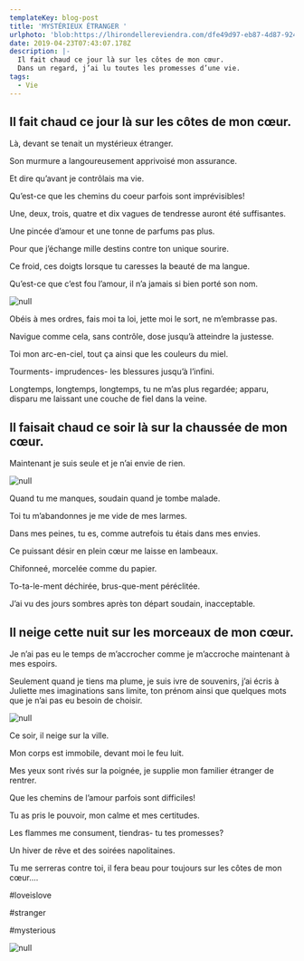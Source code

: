 ```yaml
---
templateKey: blog-post
title: 'MYSTÉRIEUX ÉTRANGER '
urlphoto: 'blob:https://lhirondellereviendra.com/dfe49d97-eb87-4d87-9243-51474d974a87'
date: 2019-04-23T07:43:07.178Z
description: |-
  Il fait chaud ce jour là sur les côtes de mon cœur.
  Dans un regard, j’ai lu toutes les promesses d’une vie.
tags:
  - Vie
---
```

## Il fait chaud ce jour là sur les côtes de mon cœur.

Là, devant se tenait un mystérieux étranger.

Son murmure a langoureusement apprivoisé mon assurance.

Et dire qu’avant je contrôlais ma vie. 

Qu’est-ce que les chemins du coeur parfois sont imprévisibles! 

Une, deux, trois, quatre et dix vagues de tendresse auront été suffisantes. 

Une pincée d’amour et une tonne de parfums pas plus.

Pour que j’échange mille destins contre ton unique sourire.

Ce froid, ces doigts lorsque tu caresses la beauté de ma langue.

Qu’est-ce que c’est fou l’amour, il n’a jamais si bien porté son nom. 

![null](/img/11c3c6aa-0be7-4d1c-bbb5-755bab7616d4.png)

Obéis à mes ordres, fais moi ta loi, jette moi le sort, ne m’embrasse pas.

Navigue comme cela, sans contrôle, dose jusqu’à atteindre la justesse.

Toi mon arc-en-ciel, tout ça ainsi que les couleurs du miel.

Tourments- imprudences- les blessures jusqu’à l’infini.

Longtemps, longtemps, longtemps, tu ne m’as plus regardée; apparu, disparu me laissant une couche de fiel dans la veine.

## Il faisait chaud ce soir là sur la chaussée de mon cœur.

Maintenant je suis seule et je n’ai envie de rien. 

![null](/img/50554466_236645003929504_8709807348274692096_n.jpg)

Quand tu me manques, soudain quand je tombe malade.

Toi tu m’abandonnes je me vide de mes larmes.

Dans mes peines, tu es, comme autrefois tu étais dans mes envies.

Ce puissant désir en plein cœur me laisse en lambeaux.

Chifonneé, morcelée comme du papier.

To-ta-le-ment déchirée, brus-que-ment péréclitée.

J’ai vu des jours sombres après ton départ soudain, inacceptable.

## Il neige cette nuit sur les morceaux de mon cœur.

Je n’ai pas eu le temps de m’accrocher comme je m’accroche maintenant à mes espoirs.

Seulement quand je tiens ma plume, je suis ivre de souvenirs, j’ai écris à Juliette mes imaginations sans limite, ton prénom ainsi que quelques mots que je n’ai pas eu besoin de choisir.

![null](/img/3714be74-bcd7-4a53-bf4b-009d8d40b64e.png)

Ce soir, il neige sur la ville.

Mon corps est immobile, devant moi le feu luit.

Mes yeux sont rivés sur la poignée, je supplie mon familier étranger de rentrer.

Que les chemins de l’amour parfois sont difficiles!

Tu as pris le pouvoir, mon calme et mes certitudes.

Les flammes me consument, tiendras- tu tes promesses?

 Un hiver de rêve et des soirées napolitaines.

 Tu me serreras contre toi, il fera beau pour toujours sur les côtes de mon cœur....

\#loveislove

\#stranger

\#mysterious

![null](/img/bd890450-fa73-47f1-9851-7f3ad0ffb1e9.png)
